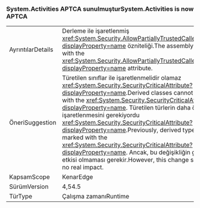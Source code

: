 ### <a name="systemactivities-is-now-aptca"></a><span data-ttu-id="9fe65-101">System.Activities APTCA sunulmuştur</span><span class="sxs-lookup"><span data-stu-id="9fe65-101">System.Activities is now APTCA</span></span>

|   |   |
|---|---|
|<span data-ttu-id="9fe65-102">Ayrıntılar</span><span class="sxs-lookup"><span data-stu-id="9fe65-102">Details</span></span>|<span data-ttu-id="9fe65-103">Derleme ile işaretlenmiş <xref:System.Security.AllowPartiallyTrustedCallersAttribute?displayProperty=name> özniteliği.</span><span class="sxs-lookup"><span data-stu-id="9fe65-103">The assembly is marked with the <xref:System.Security.AllowPartiallyTrustedCallersAttribute?displayProperty=name> attribute.</span></span>|
|<span data-ttu-id="9fe65-104">Öneri</span><span class="sxs-lookup"><span data-stu-id="9fe65-104">Suggestion</span></span>|<span data-ttu-id="9fe65-105">Türetilen sınıflar ile işaretlenmelidir olamaz <xref:System.Security.SecurityCriticalAttribute?displayProperty=name>.</span><span class="sxs-lookup"><span data-stu-id="9fe65-105">Derived classes cannot be marked with the <xref:System.Security.SecurityCriticalAttribute?displayProperty=name>.</span></span> <span data-ttu-id="9fe65-106">Türetilen türlerin daha önce işaretlenmesini gerekiyordu <xref:System.Security.SecurityCriticalAttribute?displayProperty=name>.</span><span class="sxs-lookup"><span data-stu-id="9fe65-106">Previously, derived types had to be marked with the <xref:System.Security.SecurityCriticalAttribute?displayProperty=name>.</span></span> <span data-ttu-id="9fe65-107">Ancak, bu değişikliğin gerçek bir etkisi olmaması gerekir.</span><span class="sxs-lookup"><span data-stu-id="9fe65-107">However, this change should have no real impact.</span></span>|
|<span data-ttu-id="9fe65-108">Kapsam</span><span class="sxs-lookup"><span data-stu-id="9fe65-108">Scope</span></span>|<span data-ttu-id="9fe65-109">Kenar</span><span class="sxs-lookup"><span data-stu-id="9fe65-109">Edge</span></span>|
|<span data-ttu-id="9fe65-110">Sürüm</span><span class="sxs-lookup"><span data-stu-id="9fe65-110">Version</span></span>|<span data-ttu-id="9fe65-111">4,5</span><span class="sxs-lookup"><span data-stu-id="9fe65-111">4.5</span></span>|
|<span data-ttu-id="9fe65-112">Tür</span><span class="sxs-lookup"><span data-stu-id="9fe65-112">Type</span></span>|<span data-ttu-id="9fe65-113">Çalışma zamanı</span><span class="sxs-lookup"><span data-stu-id="9fe65-113">Runtime</span></span>|

